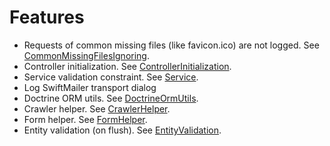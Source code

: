 # Features

- Requests of common missing files (like favicon.ico) are not logged. See [CommonMissingFilesIgnoring](https://github.com/frosas/misc-bundle/blob/master/Frosas/MiscBundle/EventListener/CommonMissingFilesIgnoring.php).
- Controller initialization. See [ControllerInitialization](https://github.com/frosas/misc-bundle/blob/master/Frosas/MiscBundle/EventListener/ControllerInitialization.php).
- Service validation constraint. See [Service](https://github.com/frosas/misc-bundle/blob/master/Frosas/MiscBundle/Constraint/Service.php).
- Log SwiftMailer transport dialog
- Doctrine ORM utils. See [DoctrineOrmUtils](https://github.com/frosas/misc-bundle/blob/master/Frosas/MiscBundle/DoctrineOrmUtils.php).
- Crawler helper. See [CrawlerHelper](https://github.com/frosas/misc-bundle/blob/master/Frosas/MiscBundle/CrawlerHelper.php).
- Form helper. See [FormHelper](https://github.com/frosas/misc-bundle/blob/master/Frosas/MiscBundle/FormHelper.php).
- Entity validation (on flush). See [EntityValidation](https://github.com/frosas/misc-bundle/blob/master/Frosas/MiscBundle/EventListener/EntityValidation.php).